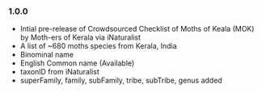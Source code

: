 ### 1.0.0
* Intial pre-release of Crowdsourced Checklist of Moths of Keala (MOK) by Moth-ers of Kerala via iNaturalist
* A list of ~680 moths species from Kerala, India
* Binominal name
* English Common name (Available)
*  taxonID from iNaturalist
* superFamily, family, subFamily, tribe, subTribe, genus added

